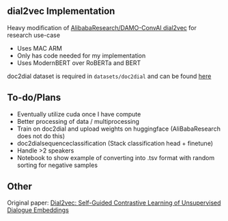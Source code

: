 ## dial2vec Implementation


Heavy modification of [AlibabaResearch/DAMO-ConvAI dial2vec](https://github.com/AlibabaResearch/DAMO-ConvAI/tree/main/dial2vec) for research use-case

- Uses MAC ARM 
- Only has code needed for my implementation 
- Uses ModernBERT over RoBERTa and BERT 

doc2dial dataset is required in `datasets/doc2dial` and can be found [here](https://drive.google.com/file/d/1KpxQGXg9gvH-2u21bAMykL5N-tpYU2Dr/view?usp=sharing)

## To-do/Plans

- Eventually utilize cuda once I have compute 
- Better processing of data / multiprocessing 
- Train on doc2dial and upload weights on huggingface (AliBabaResearch does not do this)
- doc2dialsequenceclassification (Stack classification head + finetune)
- Handle >2 speakers
- Notebook to show example of converting into .tsv format with random sorting for negative samples 

## Other 

Original paper: [Dial2vec: Self-Guided Contrastive Learning
of Unsupervised Dialogue Embeddings](https://aclanthology.org/2022.emnlp-main.490.pdf)


